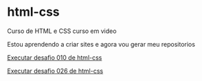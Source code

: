 # html-css
 Curso de HTML e CSS curso em video

Estou aprendendo a criar sites e agora vou gerar meu repositorios 

<a href="https://gabrielaoliveiralara.github.io/html-css/exercicios/desafio010/android.html">Executar desafio 010 de html-css</a>

<a href="https://gabrielaoliveiralara.github.io/html-css/exercicios/desafio026/index.html">Executar desafio 026 de html-css</a>
